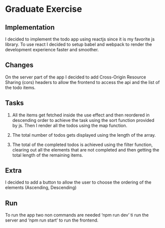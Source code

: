 # Graduate Exercise

## Implementation

I decided to implement the todo app using reactjs since it is my favorite js library.
To use react I decided to setup babel and webpack to render the development experience faster and smoother.

## Changes

On the server part of the app I decided to add Cross-Origin Resource Sharing (cors) headers to allow the frontend to access the api and the list of the todo items.

## Tasks

1.  All the items get fetched inside the use effect and then reordered in descending order to achieve the task using the sort function provided by js.
    Then I render all the todos using the map function.

2.  The total number of todos gets displayed using the length of the array.

3. The total of the completed todos is achieved using the filter function, clearing out all the elements that are not completed and then getting the total length of the            remaining items.

## Extra

I decided to add a button to allow the user to choose the ordering of the elements (Ascending, Descending)

## Run

To run the app two non commands are needed ‘npm run dev’ ti run the server and ‘npm run start’ to run the frontend.
